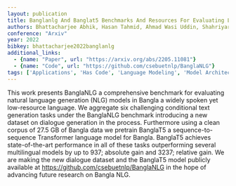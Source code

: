 ```yaml
---
layout: publication
title: Banglanlg And Banglat5 Benchmarks And Resources For Evaluating Low-resource Natural Language Generation In Bangla
authors: Bhattacharjee Abhik, Hasan Tahmid, Ahmad Wasi Uddin, Shahriyar Rifat
conference: "Arxiv"
year: 2022
bibkey: bhattacharjee2022banglanlg
additional_links:
  - {name: "Paper", url: "https://arxiv.org/abs/2205.11081"}
  - {name: "Code", url: "https://github.com/csebuetnlp/BanglaNLG"}
tags: ['Applications', 'Has Code', 'Language Modeling', 'Model Architecture', 'Pretraining Methods', 'Transformer']
---
```

This work presents BanglaNLG a comprehensive benchmark for evaluating natural language generation (NLG) models in Bangla a widely spoken yet low-resource language. We aggregate six challenging conditional text generation tasks under the BanglaNLG benchmark introducing a new dataset on dialogue generation in the process. Furthermore using a clean corpus of 27.5 GB of Bangla data we pretrain BanglaT5 a sequence-to-sequence Transformer language model for Bangla. BanglaT5 achieves state-of-the-art performance in all of these tasks outperforming several multilingual models by up to 937; absolute gain and 3237; relative gain. We are making the new dialogue dataset and the BanglaT5 model publicly available at https://github.com/csebuetnlp/BanglaNLG in the hope of advancing future research on Bangla NLG.

